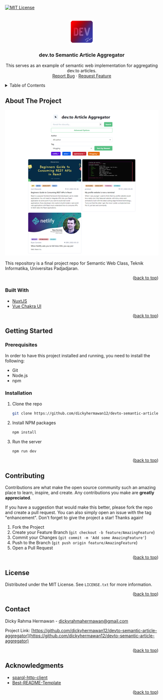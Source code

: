 <div id="top"></div>

<!-- PROJECT SHIELDS -->
[![MIT License][license-shield]][license-url]

<!-- PROJECT LOGO -->
<br />
<div align="center">
  <a href="https://github.com/dickyhermawan12/devto-semantic-article-aggregator">
    <img src="images/logo.png" alt="Logo" width="80" height="80">
  </a>

<h3 align="center">dev.to Semantic Article Aggregator</h3>

  <p align="center">
    This serves as an example of semantic web implementation for aggregating dev.to articles.
    <br />
    <a href="https://github.com/dickyhermawan12/devto-semantic-article-aggregator/issues">Report Bug</a>
    ·
    <a href="https://github.com/dickyhermawan12/devto-semantic-article-aggregator/issues">Request Feature</a>
  </p>
</div>



<!-- TABLE OF CONTENTS -->
<details>
  <summary>Table of Contents</summary>
  <ol>
    <li>
      <a href="#about-the-project">About The Project</a>
      <ul>
        <li><a href="#built-with">Built With</a></li>
      </ul>
    </li>
    <li>
      <a href="#getting-started">Getting Started</a>
      <ul>
        <li><a href="#prerequisites">Prerequisites</a></li>
        <li><a href="#installation">Installation</a></li>
      </ul>
    </li>
    <li><a href="#contributing">Contributing</a></li>
    <li><a href="#license">License</a></li>
    <li><a href="#contact">Contact</a></li>
    <li><a href="#acknowledgments">Acknowledgments</a></li>
  </ol>
</details>



<!-- ABOUT THE PROJECT -->
## About The Project

<img src="images/screenshot.png" alt="Screenshot" width="700">

This repository is a final project repo for Semantic Web Class, Teknik Informatika, Universitas Padjadjaran.

<p align="right">(<a href="#top">back to top</a>)</p>



### Built With

* [NuxtJS](https://nuxtjs.org/)
* [Vue Chakra UI](https://vue.chakra-ui.com/)

<p align="right">(<a href="#top">back to top</a>)</p>



<!-- GETTING STARTED -->
## Getting Started

### Prerequisites

In order to have this project installed and running, you need to install the following:
- Git
- Node.js
- npm

### Installation

1. Clone the repo
   ```sh
   git clone https://github.com/dickyhermawan12/devto-semantic-article-aggregator.git
   ```
2. Install NPM packages
   ```sh
   npm install
   ```
3. Run the server
   ```sh
   npm run dev
   ```

<p align="right">(<a href="#top">back to top</a>)</p>



<!-- CONTRIBUTING -->
## Contributing

Contributions are what make the open source community such an amazing place to learn, inspire, and create. Any contributions you make are **greatly appreciated**.

If you have a suggestion that would make this better, please fork the repo and create a pull request. You can also simply open an issue with the tag "enhancement".
Don't forget to give the project a star! Thanks again!

1. Fork the Project
2. Create your Feature Branch (`git checkout -b feature/AmazingFeature`)
3. Commit your Changes (`git commit -m 'Add some AmazingFeature'`)
4. Push to the Branch (`git push origin feature/AmazingFeature`)
5. Open a Pull Request

<p align="right">(<a href="#top">back to top</a>)</p>



<!-- LICENSE -->
## License

Distributed under the MIT License. See `LICENSE.txt` for more information.

<p align="right">(<a href="#top">back to top</a>)</p>



<!-- CONTACT -->
## Contact

Dicky Rahma Hermawan - dickyrahmahermawan@gmail.com

Project Link: [https://github.com/dickyhermawan12/devto-semantic-article-aggregator](https://github.com/dickyhermawan12/devto-semantic-article-aggregator)

<p align="right">(<a href="#top">back to top</a>)</p>



<!-- ACKNOWLEDGMENTS -->
## Acknowledgments

* [sparql-http-client](https://github.com/zazuko/sparql-http-client)
* [Best-README-Template](https://github.com/othneildrew/Best-README-Template)

<p align="right">(<a href="#top">back to top</a>)</p>



<!-- MARKDOWN LINKS & IMAGES -->
[license-shield]: https://img.shields.io/github/license/dickyhermawan12/devto-semantic-article-aggregator.svg?style=for-the-badge
[license-url]: https://github.com/dickyhermawan12/devto-semantic-article-aggregator/blob/main/LICENSE.txt
